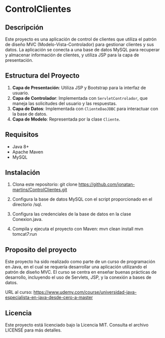 # ControlClientes

## Descripción

Este proyecto es una aplicación de control de clientes que utiliza el patrón de diseño MVC (Modelo-Vista-Controlador) para gestionar clientes y sus datos. La aplicación se conecta a una base de datos MySQL para recuperar y almacenar información de clientes, y utiliza JSP para la capa de presentación.

## Estructura del Proyecto

1. **Capa de Presentación**: Utiliza JSP y Bootstrap para la interfaz de usuario.
2. **Capa de Controlador**: Implementada con `ServletControlador`, que maneja las solicitudes del usuario y las respuestas.
3. **Capa de Datos**: Implementada con `ClienteDaoJDBC` para interactuar con la base de datos.
4. **Capa de Modelo**: Representada por la clase `Cliente`.

## Requisitos

- Java 8+
- Apache Maven
- MySQL

## Instalación

1. Clona este repositorio:
   git clone https://github.com/jonatan-martins/ControlClientes.git

2. Configura la base de datos MySQL con el script proporcionado en el directorio /sql.
3. Configura las credenciales de la base de datos en la clase Conexion.java.
4. Compila y ejecuta el proyecto con Maven:
    mvn clean install
    mvn tomcat7:run

## Proposito del proyecto
Este proyecto ha sido realizado como parte de un curso de programación en Java, en el cual se requería desarrollar una aplicación utilizando el patrón de diseño MVC. El curso se centra en enseñar buenas prácticas de desarrollo, incluyendo el uso de Servlets, JSP, y la conexión a bases de datos.

URL al curso: https://www.udemy.com/course/universidad-java-especialista-en-java-desde-cero-a-master

## Licencia
Este proyecto está licenciado bajo la Licencia MIT. Consulta el archivo LICENSE para más detalles.
   
